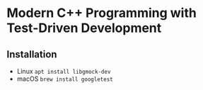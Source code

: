 # Modern C++ Programming with Test-Driven Development

## Installation

- Linux `apt install libgmock-dev`
- macOS `brew install googletest`
